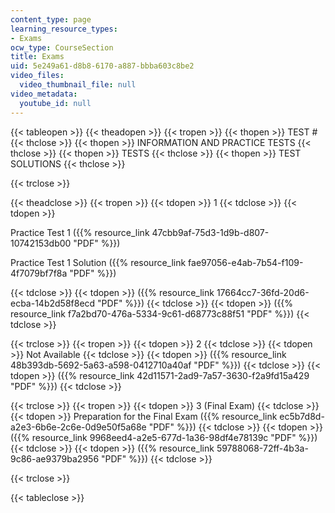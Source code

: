 ```yaml
---
content_type: page
learning_resource_types:
- Exams
ocw_type: CourseSection
title: Exams
uid: 5e249a61-d8b8-6170-a887-bbba603c8be2
video_files:
  video_thumbnail_file: null
video_metadata:
  youtube_id: null
---
```


{{< tableopen >}}
{{< theadopen >}}
{{< tropen >}}
{{< thopen >}}
TEST #
{{< thclose >}}
{{< thopen >}}
INFORMATION AND PRACTICE TESTS
{{< thclose >}}
{{< thopen >}}
TESTS
{{< thclose >}}
{{< thopen >}}
TEST SOLUTIONS
{{< thclose >}}

{{< trclose >}}

{{< theadclose >}}
{{< tropen >}}
{{< tdopen >}}
1
{{< tdclose >}}
{{< tdopen >}}


Practice Test 1 ({{% resource_link 47cbb9af-75d3-1d9b-d807-10742153db00 "PDF" %}})

Practice Test 1 Solution ({{% resource_link fae97056-e4ab-7b54-f109-4f7079bf7f8a "PDF" %}})


{{< tdclose >}}
{{< tdopen >}}
({{% resource_link 17664cc7-36fd-20d6-ecba-14b2d58f8ecd "PDF" %}})
{{< tdclose >}}
{{< tdopen >}}
({{% resource_link f7a2bd70-476a-5334-9c61-d68773c88f51 "PDF" %}})
{{< tdclose >}}

{{< trclose >}}
{{< tropen >}}
{{< tdopen >}}
2
{{< tdclose >}}
{{< tdopen >}}
Not Available
{{< tdclose >}}
{{< tdopen >}}
({{% resource_link 48b393db-5692-5a63-a598-0412710a40af "PDF" %}})
{{< tdclose >}}
{{< tdopen >}}
({{% resource_link 42d11571-2ad9-7a57-3630-f2a9fd15a429 "PDF" %}})
{{< tdclose >}}

{{< trclose >}}
{{< tropen >}}
{{< tdopen >}}
3 (Final Exam)
{{< tdclose >}}
{{< tdopen >}}
Preparation for the Final Exam ({{% resource_link ec5b7d8d-a2e3-6b6e-2c6e-0d9e50f5a68e "PDF" %}})
{{< tdclose >}}
{{< tdopen >}}
({{% resource_link 9968eed4-a2e5-677d-1a36-98df4e78139c "PDF" %}})
{{< tdclose >}}
{{< tdopen >}}
({{% resource_link 59788068-72ff-4b3a-9c86-ae9379ba2956 "PDF" %}})
{{< tdclose >}}

{{< trclose >}}

{{< tableclose >}}